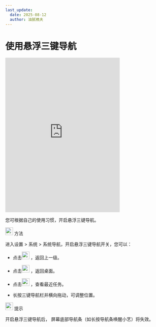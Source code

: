```yaml
---
last_update:
  date: 2025-08-12
  author: 油腻樵夫
---
```


# 使用悬浮三键导航

<iframe src="https://tips-p01-drcn.dbankcdn.cn/MODEL/DOC/C00B030/resource/card/202512240Vrnk1/zh-cn/image/video/10044802_f007_FloatingNavigation.mp4#toolbar=0" scrolling="no" border="0" frameborder="no" framespacing="0" allowfullscreen="true" width="360" height="486"> </iframe>

您可根据自己的使用习惯，开启悬浮三键导航。

<img src="https://tips-p01-drcn.dbankcdn.cn/MODEL/DOC/C00B030/resource/card/202512281uswxk/zh-cn/image/common/buttons/fig_method.png" width="24" height="24"/> 方法

进入设置 > 系统 > 系统导航，开启悬浮三键导航开关，您可以：

+   点击<img src="https://tips-p01-drcn.dbankcdn.cn/MODEL/DOC/C00B030/resource/card/202512240Vrnk1/zh-cn/image/common/buttons/navigation_back.png" width="24" height="24"/> ，返回上一级。
+   点击<img src="https://tips-p01-drcn.dbankcdn.cn/MODEL/DOC/C00B030/resource/card/202512240Vrnk1/zh-cn/image/common/buttons/navigation_home.png" width="24" height="24"/> ，返回桌面。
+   点击<img src="https://tips-p01-drcn.dbankcdn.cn/MODEL/DOC/C00B030/resource/card/202512240Vrnk1/zh-cn/image/common/buttons/navigation_task.png" width="24" height="24"/> ，查看最近任务。
    
+   长按三键导航栏并横向拖动，可调整位置。

<img src="https://tips-p01-drcn.dbankcdn.cn/MODEL/DOC/C00B030/resource/card/202512281uswxk/zh-cn/image/common/buttons/fig_tips.png" width="24" height="24"/> 提示

开启悬浮三键导航后， 屏幕底部导航条（如长按导航条唤醒小艺）将失效。